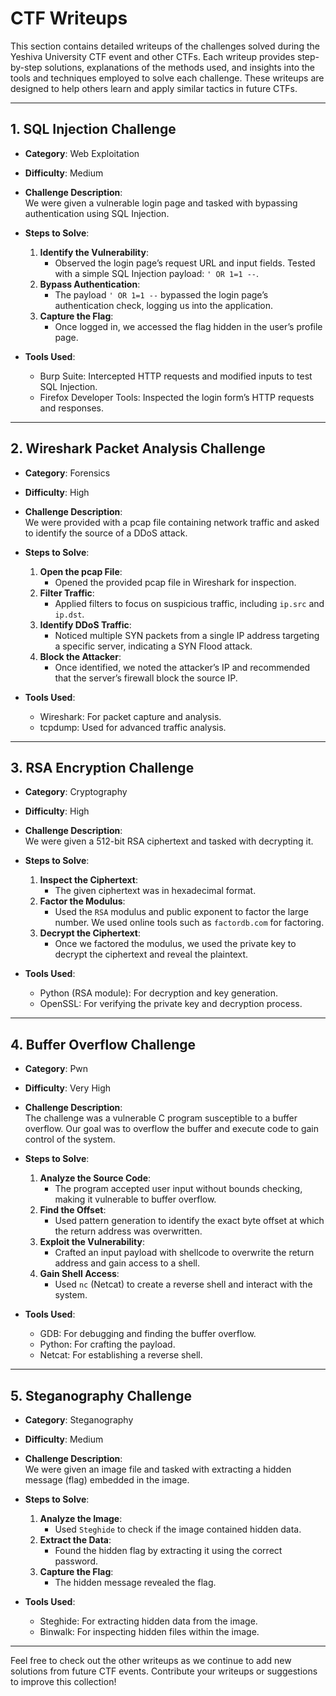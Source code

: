 # CTF Writeups

This section contains detailed writeups of the challenges solved during the Yeshiva University CTF event and other CTFs. Each writeup provides step-by-step solutions, explanations of the methods used, and insights into the tools and techniques employed to solve each challenge. These writeups are designed to help others learn and apply similar tactics in future CTFs.

---

## 1. **SQL Injection Challenge**  
   - **Category**: Web Exploitation  
   - **Difficulty**: Medium  
   - **Challenge Description**:  
     We were given a vulnerable login page and tasked with bypassing authentication using SQL Injection.
     
   - **Steps to Solve**:  
     1. **Identify the Vulnerability**:  
        - Observed the login page’s request URL and input fields. Tested with a simple SQL Injection payload: `' OR 1=1 --`.
     2. **Bypass Authentication**:  
        - The payload `' OR 1=1 --` bypassed the login page’s authentication check, logging us into the application.
     3. **Capture the Flag**:  
        - Once logged in, we accessed the flag hidden in the user’s profile page.
     
   - **Tools Used**:  
     - Burp Suite: Intercepted HTTP requests and modified inputs to test SQL Injection.
     - Firefox Developer Tools: Inspected the login form’s HTTP requests and responses.

---

## 2. **Wireshark Packet Analysis Challenge**  
   - **Category**: Forensics  
   - **Difficulty**: High  
   - **Challenge Description**:  
     We were provided with a pcap file containing network traffic and asked to identify the source of a DDoS attack.
     
   - **Steps to Solve**:  
     1. **Open the pcap File**:  
        - Opened the provided pcap file in Wireshark for inspection.
     2. **Filter Traffic**:  
        - Applied filters to focus on suspicious traffic, including `ip.src` and `ip.dst`.
     3. **Identify DDoS Traffic**:  
        - Noticed multiple SYN packets from a single IP address targeting a specific server, indicating a SYN Flood attack.
     4. **Block the Attacker**:  
        - Once identified, we noted the attacker’s IP and recommended that the server’s firewall block the source IP.
     
   - **Tools Used**:  
     - Wireshark: For packet capture and analysis.
     - tcpdump: Used for advanced traffic analysis.

---

## 3. **RSA Encryption Challenge**  
   - **Category**: Cryptography  
   - **Difficulty**: High  
   - **Challenge Description**:  
     We were given a 512-bit RSA ciphertext and tasked with decrypting it.
     
   - **Steps to Solve**:  
     1. **Inspect the Ciphertext**:  
        - The given ciphertext was in hexadecimal format.
     2. **Factor the Modulus**:  
        - Used the `RSA` modulus and public exponent to factor the large number. We used online tools such as `factordb.com` for factoring.
     3. **Decrypt the Ciphertext**:  
        - Once we factored the modulus, we used the private key to decrypt the ciphertext and reveal the plaintext.
     
   - **Tools Used**:  
     - Python (RSA module): For decryption and key generation.
     - OpenSSL: For verifying the private key and decryption process.

---

## 4. **Buffer Overflow Challenge**  
   - **Category**: Pwn  
   - **Difficulty**: Very High  
   - **Challenge Description**:  
     The challenge was a vulnerable C program susceptible to a buffer overflow. Our goal was to overflow the buffer and execute code to gain control of the system.
     
   - **Steps to Solve**:  
     1. **Analyze the Source Code**:  
        - The program accepted user input without bounds checking, making it vulnerable to buffer overflow.
     2. **Find the Offset**:  
        - Used pattern generation to identify the exact byte offset at which the return address was overwritten.
     3. **Exploit the Vulnerability**:  
        - Crafted an input payload with shellcode to overwrite the return address and gain access to a shell.
     4. **Gain Shell Access**:  
        - Used `nc` (Netcat) to create a reverse shell and interact with the system.
     
   - **Tools Used**:  
     - GDB: For debugging and finding the buffer overflow.
     - Python: For crafting the payload.
     - Netcat: For establishing a reverse shell.

---

## 5. **Steganography Challenge**  
   - **Category**: Steganography  
   - **Difficulty**: Medium  
   - **Challenge Description**:  
     We were given an image file and tasked with extracting a hidden message (flag) embedded in the image.
     
   - **Steps to Solve**:  
     1. **Analyze the Image**:  
        - Used `Steghide` to check if the image contained hidden data.
     2. **Extract the Data**:  
        - Found the hidden flag by extracting it using the correct password.
     3. **Capture the Flag**:  
        - The hidden message revealed the flag.
     
   - **Tools Used**:  
     - Steghide: For extracting hidden data from the image.
     - Binwalk: For inspecting hidden files within the image.

---

Feel free to check out the other writeups as we continue to add new solutions from future CTF events. Contribute your writeups or suggestions to improve this collection!